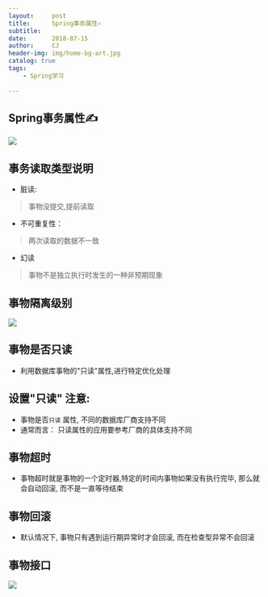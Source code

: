 ```yaml
---
layout:     post
title:      Spring事务属性✍️
subtitle:   
date:       2018-07-15
author:     CJ
header-img: img/home-bg-art.jpg
catalog: true
tags:
    - Spring学习
    
---
```


## Spring事务属性✍️
![](https://ws3.sinaimg.cn/large/006tKfTcgy1ftav5btsi8j30xe0gotmw.jpg)

## 事务读取类型说明
- 脏读:

 > 事物没提交,提前读取
- 不可重复性：

 > 两次读取的数据不一致
- 幻读
 
 > 事物不是独立执行时发生的一种非预期现象
 
 
## 事物隔离级别
![](https://ws2.sinaimg.cn/large/006tKfTcgy1ftavcfj05yj30x00fhwpn.jpg)
 
## 事物是否只读
- 利用数据库事物的"只读"属性,进行特定优化处理
## 设置"只读" 注意:
- 事物是否`只读` 属性, 不同的数据库厂商支持不同
- 通常而言： 只读属性的应用要参考厂商的具体支持不同

## 事物超时
- 事物超时就是事物的一个定时器,特定的时间内事物如果没有执行完毕, 那么就会自动回滚, 而不是一直等待结束

##  事物回滚
- 默认情况下, 事物只有遇到运行期异常时才会回滚, 而在检查型异常不会回滚

## 事物接口
![](https://ws2.sinaimg.cn/large/006tKfTcgy1ftawb0talrj30pt0f7gvh.jpg)

 
 